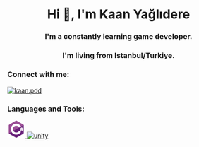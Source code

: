 <h1 align="center">Hi 👋, I'm Kaan Yağlıdere</h1>
<h3 align="center">I'm a constantly learning game developer.</h3>
<h3 align="center">I'm living from Istanbul/Turkiye.</h3>

<h3 align="left">Connect with me:</h3>
<p align="left">
<a href="https://instagram.com/kaan.pdd" target="blank"><img align="center" src="https://raw.githubusercontent.com/rahuldkjain/github-profile-readme-generator/master/src/images/icons/Social/instagram.svg" alt="kaan.pdd" height="30" width="40" /></a>
</p>

<h3 align="left">Languages and Tools:</h3>
<p align="left"> <a href="https://www.w3schools.com/cs/" target="_blank" rel="noreferrer"> <img src="https://raw.githubusercontent.com/devicons/devicon/master/icons/csharp/csharp-original.svg" alt="csharp" width="40" height="40"/> </a> <a href="https://unity.com/" target="_blank" rel="noreferrer"> <img src="https://www.vectorlogo.zone/logos/unity3d/unity3d-icon.svg" alt="unity" width="40" height="40"/> </a> </p>
